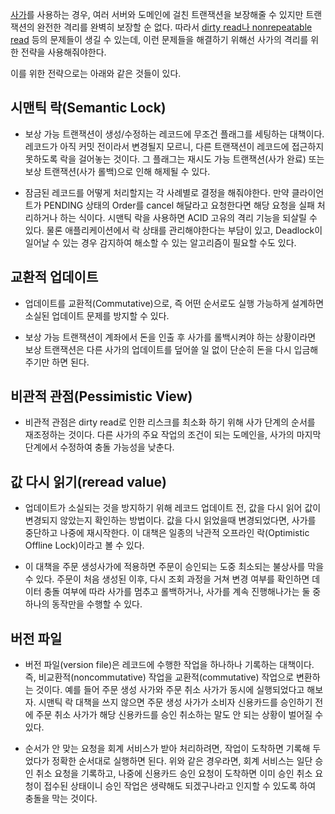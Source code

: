 
[사가](사가 패턴.md)를 사용하는 경우, 여러 서버와 도메인에 걸친 트랜잭션을 보장해줄 수 있지만 트랜잭션의 완전한 격리를 완벽히 보장할 순 없다. 따라서 [dirty read나 nonrepeatable read](../../데이터베이스 DataBase/DB설계/트랜잭션 ACID와 격리수준.md) 등의 문제들이 생길 수 있는데, 이런 문제들을 해결하기 위해선 사가의 격리를 위한 전략을 사용해줘야한다.

이를 위한 전략으로는 아래와 같은 것들이 있다.

## 시맨틱 락(Semantic Lock)

- 보상 가능 트랜잭션이 생성/수정하는 레코드에 무조건 플래그를 세팅하는 대책이다. 레코드가 아직 커밋 전이라서 변경될지 모르니, 다른 트랜잭션이 레코드에 접근하지 못하도록 락을 걸어놓는 것이다. 그 플래그는 재시도 가능 트랜잭션(사가 완료) 또는 보상 트랜잭션(사가 롤백)으로 인해 해제될 수 있다.

- 잠금된 레코드를 어떻게 처리할지는 각 사례별로 결정을 해줘야한다. 만약 클라이언트가 PENDING 상태의 Order를 cancel 해달라고 요청한다면 해당 요청을 실패 처리하거나 하는 식이다. 시맨틱 락을 사용하면 ACID 고유의 격리 기능을 되살릴 수 있다. 물론 애플리케이션에서 락 상태를 관리해야한다는 부담이 있고, Deadlock이 일어날 수 있는 경우 감지하여 해소할 수 있는 알고리즘이 필요할 수도 있다.

## 교환적 업데이트

- 업데이트를 교환적(Commutative)으로, 즉 어떤 순서로도 실행 가능하게 설계하면 소실된 업데이트 문제를 방지할 수 있다.

- 보상 가능 트랜잭션이 계좌에서 돈을 인출 후 사가를 롤백시켜야 하는 상황이라면 보상 트랜잭션은 다른 사가의 업데이트를 덮어쓸 일 없이 단순히 돈을 다시 입금해주기만 하면 된다.

## 비관적 관점(Pessimistic View)

- 비관적 관점은 dirty read로 인한 리스크를 최소화 하기 위해 사가 단계의 순서를 재조정하는 것이다. 다른 사가의 주요 작업의 조건이 되는 도메인을, 사가의 마지막 단계에서 수정하여 충돌 가능성을 낮춘다.

## 값 다시 읽기(reread value)

- 업데이트가 소실되는 것을 방지하기 위해 레코드 업데이트 전, 값을 다시 읽어 값이 변경되지 않았는지 확인하는 방법이다. 값을 다시 읽었을때 변경되었다면, 사가를 중단하고 나중에 재시작한다. 이 대책은 일종의 낙관적 오프라인 락(Optimistic Offline Lock)이라고 볼 수 있다.

- 이 대책을 주문 생성사가에 적용하면 주문이 승인되는 도중 최소되는 불상사를 막을 수 있다. 주문이 처음 생성된 이후, 다시 조회 과정을 거쳐 변경 여부를 확인하면 데이터 충돌 여부에 따라 사가를 멈추고 롤백하거나, 사가를 계속 진행해나가는 둘 중 하나의 동작만을 수행할 수 있다.

## 버전 파일

- 버전 파일(version file)은 레코드에 수행한 작업을 하나하나 기록하는 대책이다. 즉, 비교환적(noncommutative) 작업을 교환적(commutative) 작업으로 변환하는 것이다. 예를 들어 주문 생성 사가와 주문 취소 사가가 동시에 실행되었다고 해보자. 시맨틱 락 대책을 쓰지 않으면 주문 생성 사가가 소비자 신용카드를 승인하기 전에 주문 취소 사가가 해당 신용카드를 승인 취소하는 말도 안 되는 상황이 벌어질 수 있다.

- 순서가 안 맞는 요청을 회계 서비스가 받아 처리하려면, 작업이 도착하면 기록해 두었다가 정확한 순서대로 실행하면 된다. 위와 같은 경우라면, 회계 서비스는 일단 승인 취소 요청을 기록하고, 나중에 신용카드 승인 요청이 도착하면 이미 승인 취소 요청이 접수된 상태이니 승인 작업은 생략해도 되겠구나라고 인지할 수 있도록 하여 충돌을 막는 것이다.